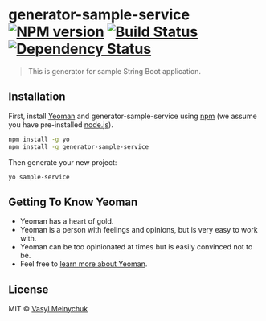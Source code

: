 # generator-sample-service [![NPM version][npm-image]][npm-url] [![Build Status][travis-image]][travis-url] [![Dependency Status][daviddm-image]][daviddm-url]
> This is generator for sample String Boot application.

## Installation

First, install [Yeoman](http://yeoman.io) and generator-sample-service using [npm](https://www.npmjs.com/) (we assume you have pre-installed [node.js](https://nodejs.org/)).

```bash
npm install -g yo
npm install -g generator-sample-service
```

Then generate your new project:

```bash
yo sample-service
```

## Getting To Know Yeoman

 * Yeoman has a heart of gold.
 * Yeoman is a person with feelings and opinions, but is very easy to work with.
 * Yeoman can be too opinionated at times but is easily convinced not to be.
 * Feel free to [learn more about Yeoman](http://yeoman.io/).

## License

MIT © [Vasyl Melnychuk](http://vmelnychuk.github.io)


[npm-image]: https://badge.fury.io/js/generator-sample-service.svg
[npm-url]: https://npmjs.org/package/generator-sample-service
[travis-image]: https://travis-ci.org/vmelnychuk/generator-sample-service.svg?branch=master
[travis-url]: https://travis-ci.org/vmelnychuk/generator-sample-service
[daviddm-image]: https://david-dm.org/vmelnychuk/generator-sample-service.svg?theme=shields.io
[daviddm-url]: https://david-dm.org/vmelnychuk/generator-sample-service
